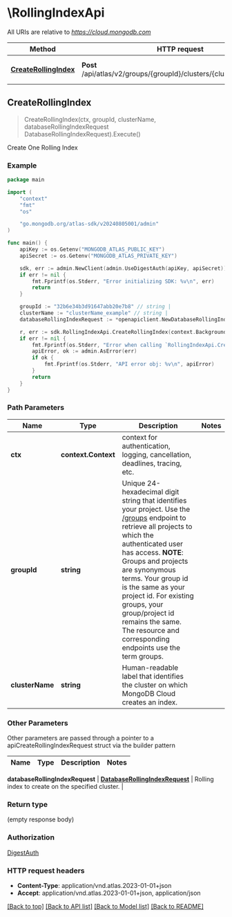 # \RollingIndexApi

All URIs are relative to *https://cloud.mongodb.com*

Method | HTTP request | Description
------------- | ------------- | -------------
[**CreateRollingIndex**](RollingIndexApi.md#CreateRollingIndex) | **Post** /api/atlas/v2/groups/{groupId}/clusters/{clusterName}/index | Create One Rolling Index



## CreateRollingIndex

> CreateRollingIndex(ctx, groupId, clusterName, databaseRollingIndexRequest DatabaseRollingIndexRequest).Execute()

Create One Rolling Index


### Example

```go
package main

import (
    "context"
    "fmt"
    "os"

    "go.mongodb.org/atlas-sdk/v20240805001/admin"
)

func main() {
    apiKey := os.Getenv("MONGODB_ATLAS_PUBLIC_KEY")
    apiSecret := os.Getenv("MONGODB_ATLAS_PRIVATE_KEY")

    sdk, err := admin.NewClient(admin.UseDigestAuth(apiKey, apiSecret))
    if err != nil {
        fmt.Fprintf(os.Stderr, "Error initializing SDK: %v\n", err)
        return
    }

    groupId := "32b6e34b3d91647abb20e7b8" // string | 
    clusterName := "clusterName_example" // string | 
    databaseRollingIndexRequest := *openapiclient.NewDatabaseRollingIndexRequest("Collection_example", "Db_example") // DatabaseRollingIndexRequest | 

    r, err := sdk.RollingIndexApi.CreateRollingIndex(context.Background(), groupId, clusterName, &databaseRollingIndexRequest).Execute()
    if err != nil {
        fmt.Fprintf(os.Stderr, "Error when calling `RollingIndexApi.CreateRollingIndex`: %v (%v)\n", err, r)
        apiError, ok := admin.AsError(err)
        if ok {
            fmt.Fprintf(os.Stderr, "API error obj: %v\n", apiError)
        }
        return
    }
}
```

### Path Parameters


Name | Type | Description  | Notes
------------- | ------------- | ------------- | -------------
**ctx** | **context.Context** | context for authentication, logging, cancellation, deadlines, tracing, etc.
**groupId** | **string** | Unique 24-hexadecimal digit string that identifies your project. Use the [/groups](#tag/Projects/operation/listProjects) endpoint to retrieve all projects to which the authenticated user has access.  **NOTE**: Groups and projects are synonymous terms. Your group id is the same as your project id. For existing groups, your group/project id remains the same. The resource and corresponding endpoints use the term groups. | 
**clusterName** | **string** | Human-readable label that identifies the cluster on which MongoDB Cloud creates an index. | 

### Other Parameters

Other parameters are passed through a pointer to a apiCreateRollingIndexRequest struct via the builder pattern


Name | Type | Description  | Notes
------------- | ------------- | ------------- | -------------


 **databaseRollingIndexRequest** | [**DatabaseRollingIndexRequest**](DatabaseRollingIndexRequest.md) | Rolling index to create on the specified cluster. | 

### Return type

 (empty response body)

### Authorization
[DigestAuth](../README.md#Authentication)

### HTTP request headers

- **Content-Type**: application/vnd.atlas.2023-01-01+json
- **Accept**: application/vnd.atlas.2023-01-01+json, application/json

[[Back to top]](#) [[Back to API list]](../README.md#documentation-for-api-endpoints)
[[Back to Model list]](../README.md#documentation-for-models)
[[Back to README]](../README.md)

